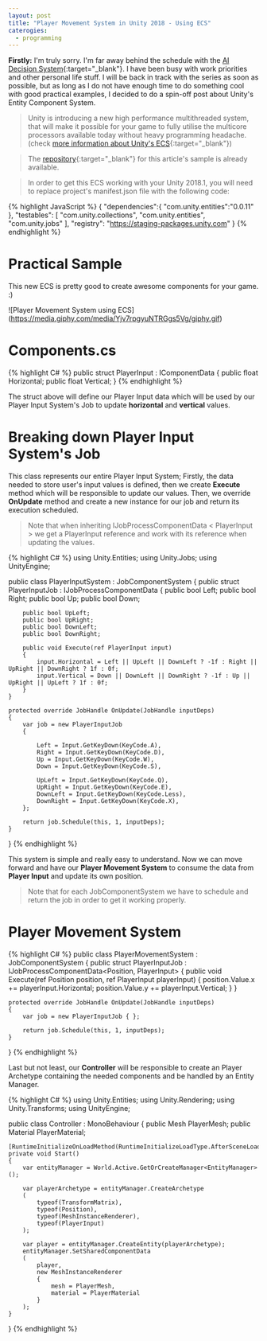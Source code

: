 ```yaml
---
layout: post
title: "Player Movement System in Unity 2018 - Using ECS"
caterogies:
  - programming
---
```


**Firstly:** I'm truly sorry. I'm far away behind the schedule with the [AI Decision System](http://www.vhasselmann.me/programming/2018/03/06/ai-programming-series.html){:target="_blank"}. I have been busy with work priorities and other personal life stuff. I will be back in track with the series as soon as possible, but as long as I do not have enough time to do something cool with good practical examples, I decided to do a spin-off post about Unity's Entity Component System.

> Unity is introducing a new high performance multithreaded system, that will make it possible for your game to fully utilise the multicore processors available today without heavy programming headache. (check [more information about Unity's ECS](https://unity3d.com/unity/features/job-system-ECS){:target="_blank"})

> The [repository](https://github.com/vichasselmann/jobsystem-playermovement){:target="_blank"} for this article's sample is already available.

> In order to get this ECS working with your Unity 2018.1, you will need to replace project's manifest.json file with the following code:

{% highlight JavaScript %}
{
        "dependencies":{
                "com.unity.entities":"0.0.11"
        },
        "testables": [
        "com.unity.collections",
        "com.unity.entities",
        "com.unity.jobs"
        ],
        "registry": "https://staging-packages.unity.com"
}
{% endhighlight %}

# Practical Sample

This new ECS is pretty good to create awesome components for your game. :)

![Player Movement System using ECS] (https://media.giphy.com/media/Yjv7rpgyuNTRGgs5Vg/giphy.gif)

# Components.cs

{% highlight C# %}
public struct PlayerInput : IComponentData
{
    public float Horizontal;
    public float Vertical;
}
{% endhighlight %}

The struct above will define our Player Input data which will be used by our Player Input System's Job to update **horizontal** and **vertical** values.

# Breaking down Player Input System's Job

This class represents our entire Player Input System; Firstly, the data needed to store user's input values is defined, then we create **Execute** method which will be responsible to update our values. Then, we override **OnUpdate** method and create a new instance for our job and return its execution scheduled.

> Note that when inheriting IJobProcessComponentData < PlayerInput > we get a PlayerInput reference and work with its reference when updating the values.

{% highlight C# %}
using Unity.Entities;
using Unity.Jobs;
using UnityEngine;

public class PlayerInputSystem : JobComponentSystem
{
    public struct PlayerInputJob : IJobProcessComponentData<PlayerInput>
    {
        public bool Left;
        public bool Right;
        public bool Up;
        public bool Down;

        public bool UpLeft;
        public bool UpRight;
        public bool DownLeft;
        public bool DownRight;

        public void Execute(ref PlayerInput input)
        {
            input.Horizontal = Left || UpLeft || DownLeft ? -1f : Right || UpRight || DownRight ? 1f : 0f;
            input.Vertical = Down || DownLeft || DownRight ? -1f : Up || UpRight || UpLeft ? 1f : 0f;
        }
    }

    protected override JobHandle OnUpdate(JobHandle inputDeps)
    {
        var job = new PlayerInputJob
        {

            Left = Input.GetKeyDown(KeyCode.A),
            Right = Input.GetKeyDown(KeyCode.D),
            Up = Input.GetKeyDown(KeyCode.W),
            Down = Input.GetKeyDown(KeyCode.S),

            UpLeft = Input.GetKeyDown(KeyCode.Q),
            UpRight = Input.GetKeyDown(KeyCode.E),
            DownLeft = Input.GetKeyDown(KeyCode.Less),
            DownRight = Input.GetKeyDown(KeyCode.X),
        };

        return job.Schedule(this, 1, inputDeps);
    }
}
{% endhighlight %}

This system is simple and really easy to understand. Now we can move forward and have our **Player Movement System** to consume the data from **Player Input** and update its own position.

> Note that for each JobComponentSystem we have to schedule and return the job in order to get it working properly.

# Player Movement System

{% highlight C# %}
public class PlayerMovementSystem : JobComponentSystem
{
    public struct PlayerInputJob : IJobProcessComponentData<Position, PlayerInput>
    {
        public void Execute(ref Position position, ref PlayerInput playerInput)
        {
            position.Value.x += playerInput.Horizontal;
            position.Value.y += playerInput.Vertical;
        }
    }

    protected override JobHandle OnUpdate(JobHandle inputDeps)
    {
        var job = new PlayerInputJob { };

        return job.Schedule(this, 1, inputDeps);
    }
}
{% endhighlight %}

Last but not least, our **Controller** will be responsible to create an Player Archetype containing the needed components and be handled by an Entity Manager.

{% highlight C# %}
using Unity.Entities;
using Unity.Rendering;
using Unity.Transforms;
using UnityEngine;

public class Controller : MonoBehaviour
{
    public Mesh PlayerMesh;
    public Material PlayerMaterial;

    [RuntimeInitializeOnLoadMethod(RuntimeInitializeLoadType.AfterSceneLoad)]
    private void Start()
    {
        var entityManager = World.Active.GetOrCreateManager<EntityManager>();

        var playerArchetype = entityManager.CreateArchetype
        (
            typeof(TransformMatrix),
            typeof(Position),
            typeof(MeshInstanceRenderer),
            typeof(PlayerInput)
        );

        var player = entityManager.CreateEntity(playerArchetype);
        entityManager.SetSharedComponentData
        (
            player,
            new MeshInstanceRenderer
            {
                mesh = PlayerMesh,
                material = PlayerMaterial
            }
        );
    }
}
{% endhighlight %}
